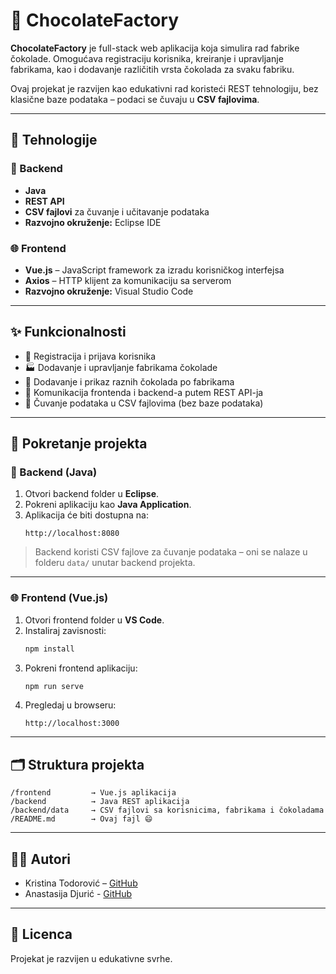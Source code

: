 
# 🍫 ChocolateFactory

**ChocolateFactory** je full-stack web aplikacija koja simulira rad fabrike čokolade. Omogućava registraciju korisnika, kreiranje i upravljanje fabrikama, kao i dodavanje različitih vrsta čokolada za svaku fabriku.

Ovaj projekat je razvijen kao edukativni rad koristeći REST tehnologiju, bez klasične baze podataka – podaci se čuvaju u **CSV fajlovima**.

---

## 🧩 Tehnologije

### 🎯 Backend
- **Java**
- **REST API**
- **CSV fajlovi** za čuvanje i učitavanje podataka
- **Razvojno okruženje:** Eclipse IDE

### 🌐 Frontend
- **Vue.js** – JavaScript framework za izradu korisničkog interfejsa
- **Axios** – HTTP klijent za komunikaciju sa serverom
- **Razvojno okruženje:** Visual Studio Code

---

## ✨ Funkcionalnosti

- 🧑 Registracija i prijava korisnika
- 🏭 Dodavanje i upravljanje fabrikama čokolade
- 🍫 Dodavanje i prikaz raznih čokolada po fabrikama
- 🔗 Komunikacija frontenda i backend-a putem REST API-ja
- 💾 Čuvanje podataka u CSV fajlovima (bez baze podataka)

---

## 🚀 Pokretanje projekta

### 🔧 Backend (Java)

1. Otvori backend folder u **Eclipse**.
2. Pokreni aplikaciju kao **Java Application**.
3. Aplikacija će biti dostupna na:
   ```
   http://localhost:8080
   ```

> Backend koristi CSV fajlove za čuvanje podataka – oni se nalaze u folderu `data/` unutar backend projekta.

---

### 🌐 Frontend (Vue.js)

1. Otvori frontend folder u **VS Code**.
2. Instaliraj zavisnosti:
   ```bash
   npm install
   ```
3. Pokreni frontend aplikaciju:
   ```bash
   npm run serve
   ```
4. Pregledaj u browseru:
   ```
   http://localhost:3000
   ```

---

## 🗂️ Struktura projekta

```
/frontend         → Vue.js aplikacija
/backend          → Java REST aplikacija
/backend/data     → CSV fajlovi sa korisnicima, fabrikama i čokoladama
/README.md        → Ovaj fajl 😄
```

---

## 👩‍💻 Autori

- Kristina Todorović – [GitHub](https://github.com/kikaaat5)
- Anastasija Djurić - [GitHub](https://github.com/anastasijadjuric) 
---

## 📄 Licenca

Projekat je razvijen u edukativne svrhe. 
